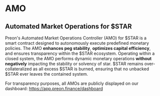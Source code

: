 
# AMO

## Automated Market Operations for $STAR

Preon's Automated Market Operations Controller (AMO) for $STAR is a smart contract designed to autonomously execute predefined monetary policies. The AMO **enhances peg stability**, **optimizes capital efficiency**, and ensures transparency within the $STAR ecosystem. Operating within a closed system, the AMO performs dynamic monetary operations **without negatively** impacting the stability or solvency of star.  $STAR remains over-collateralized as all excess $STAR is burned, ensuring that no unbacked $STAR ever leaves the contained system.

For transparency purposes, all AMOs are publicly displayed on our dashboard: https://app.preon.finance/dashboard